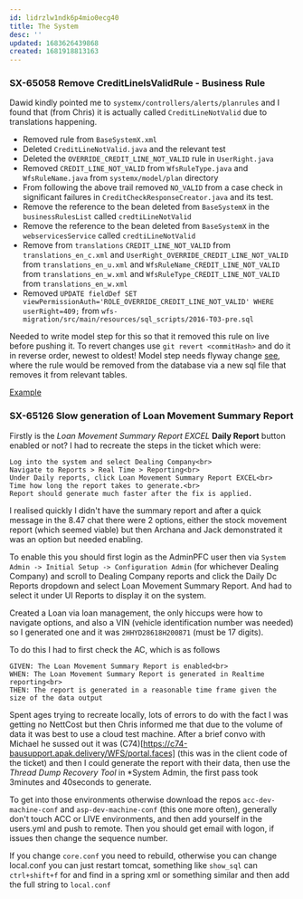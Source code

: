 ```yaml
---
id: lidrzlw1ndk6p4mio0ecg40
title: The System
desc: ''
updated: 1683626439868
created: 1681918813163
---
```

### SX-65058 Remove CreditLineIsValidRule - Business Rule
Dawid kindly pointed me to `systemx/controllers/alerts/planrules` and I found that (from Chris) it is actually called `CreditLineNotValid` due to translations happening.
- Removed rule from `BaseSystemX.xml`
- Deleted `CreditLineNotValid.java` and the relevant test
- Deleted the `OVERRIDE_CREDIT_LINE_NOT_VALID` rule in `UserRight.java`
- Removed `CREDIT_LINE_NOT_VALID` from `WfsRuleType.java` and `WfsRuleName.java` from `systemx/model/plan` directory
- From following the above trail removed `NO_VALID` from a case check in significant failures in `CreditCheckResponseCreator.java` and its test.
- Remove the reference to the bean deleted from `BaseSystemX` in the `businessRulesList` called `credtiLineNotValid`
- Remove the reference to the bean deleted from `BaseSystemX` in the `webservicesService` called `credtiLineNotValid` 
- Remove from `translations` `CREDIT_LINE_NOT_VALID` from `translations_en_c.xml` and `UserRight_OVERRIDE_CREDIT_LINE_NOT_VALID` from `translations_en_u.xml` and `WfsRuleName_CREDIT_LINE_NOT_VALID` from `translations_en_w.xml` and `WfsRuleType_CREDIT_LINE_NOT_VALID` from `translations_en_w.xml`
- Removed `UPDATE fieldDef SET viewPermissionAuth='ROLE_OVERRIDE_CREDIT_LINE_NOT_VALID' WHERE userRight=409;` from `wfs-migration/src/main/resources/sql_scripts/2016-T03-pre.sql`

Needed to write model step for this so that it removed this rule on live before pushing it. To revert changes use `git revert <commitHash>` and do it in reverse order, newest to oldest!
Model step needs flyway change [see](https://confluence.apak.com/live/display/WIKI/Flyway%3A+Pending+Migrations), where the rule would be removed from the database via a new sql file that removes it from relevant tables.

[Example](https://bitbucket.apak.delivery/projects/BRK/repos/wfs-model/pull-requests/2157/diff#src/main/java/com/apakgroup/systemx/model/api/rates/IRateRule.java)

### SX-65126 Slow generation of Loan Movement Summary Report
Firstly is the *Loan Movement Summary Report EXCEL* **Daily Report** button enabled or not?
I had to recreate the steps in the ticket which were:

    Log into the system and select Dealing Company<br>
    Navigate to Reports > Real Time > Reporting<br>
    Under Daily reports, click Loan Movement Summary Report EXCEL<br>
    Time how long the report takes to generate.<br>
    Report should generate much faster after the fix is applied.

I realised quickly I didn't have the summary report and after a quick message in the 8.47 chat there were 2 options, either the stock movement report (which seemed viable) but then Archana and Jack demonstrated it was an option but needed enabling.

To enable this you should first login as the AdminPFC user then via `System Admin -> Initial Setup -> Configuration Admin` (for whichever Dealing Company) and scroll to Dealing Company reports and click the Daily Dc Reports dropdown and select Loan Movement Summary Report. And had to select it under UI Reports to display it on the system.

Created a Loan via loan management, the only hiccups were how to navigate options, and also a VIN (vehicle identification number was needed) so I generated one and it was `2HHYD28618H200871` (must be 17 digits).

To do this I had to first check the AC, which is as follows

    GIVEN: The Loan Movement Summary Report is enabled<br>
    WHEN: The Loan Movement Summary Report is generated in Realtime reporting<br>
    THEN: The report is generated in a reasonable time frame given the size of the data output 

Spent ages trying to recreate locally, lots of errors to do with the fact I was getting no NettCost but then Chris informed me that due to the volume of data it was best to use a cloud test machine.
After a brief convo with Michael he sussed out it was (C74)[https://c74-bausupport.apak.delivery/WFS/portal.faces] (this was in the client code of the ticket) and then I could generate the report with their data, then use the *Thread Dump Recovery Tool* in *System Admin, the first pass took 3minutes and 40seconds to generate.

To get into those environments otherwise download the repos `acc-dev-machine-conf` and `asp-dev-machine-conf` (this one more often), generally don't touch ACC or LIVE environments, and then add yourself in the users.yml and push to remote. Then you should get email with logon, if issues then change the sequence number.

If you change `core.conf` you need to rebuild, otherwise you can change local.conf you can just restart tomcat, something like `show_sql` can `ctrl+shift+f` for and find in a spring xml or something similar and then add the full string to `local.conf`